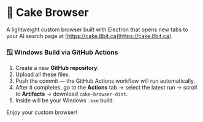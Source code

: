# 🍰 Cake Browser

A lightweight custom browser built with Electron that opens new tabs to your AI search page at [https://cake.8bit.ca](https://cake.8bit.ca).

### 🪟 Windows Build via GitHub Actions

1. Create a new **GitHub repository**.
2. Upload all these files.
3. Push the commit — the GitHub Actions workflow will run automatically.
4. After it completes, go to the **Actions** tab → select the latest run → scroll to **Artifacts** → download `cake-browser-dist`.
5. Inside will be your Windows `.exe` build.

Enjoy your custom browser!
